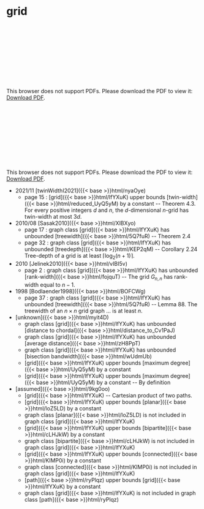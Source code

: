 # grid




<object data="../local_lfYXuK.pdf" type="application/pdf" width="100%" height="480px"><embed src="../local_lfYXuK.pdf"><p>This browser does not support PDFs. Please download the PDF to view it: <a href="../local_lfYXuK.pdf">Download PDF</a>.</p></embed></object>


<object data="../inclusions_lfYXuK.pdf" type="application/pdf" width="100%" height="480px"><embed src="../inclusions_lfYXuK.pdf"><p>This browser does not support PDFs. Please download the PDF to view it: <a href="../inclusions_lfYXuK.pdf">Download PDF</a>.</p></embed></object>

* 2021/11 [twinWidthI2021]({{< base >}}html/nyaOye)
    * page 15 : [grid]({{< base >}}html/lfYXuK) upper bounds [twin-width]({{< base >}}html/reduced_UyQ5yM) by a constant -- Theorem 4.3. For every positive integers $d$ and $n$, the $d$-dimensional $n$-grid has twin-width at most $3d$.
* 2010/08 [Sasak2010]({{< base >}}html/XlBXyo)
    * page 17 : graph class [grid]({{< base >}}html/lfYXuK) has unbounded [treewidth]({{< base >}}html/5Q7fuR) -- Theorem 2.4
    * page 32 : graph class [grid]({{< base >}}html/lfYXuK) has unbounded [treedepth]({{< base >}}html/KEP2qM) -- Corollary 2.24 Tree-depth of a grid is at least $\lceil \log_2(n+1)\rceil$.
* 2010 [Jelinek2010]({{< base >}}html/vIBI5v)
    * page 2 : graph class [grid]({{< base >}}html/lfYXuK) has unbounded [rank-width]({{< base >}}html/fojquT) -- The grid $G_{n,n}$ has rank-width equal to $n-1$.
* 1998 [Bodlaender1998]({{< base >}}html/BOFCWg)
    * page 37 : graph class [grid]({{< base >}}html/lfYXuK) has unbounded [treewidth]({{< base >}}html/5Q7fuR) -- Lemma 88. The treewidth of an $n \times n$ grid graph ... is at least $n$.
*  [unknown]({{< base >}}html/myit4D)
    * graph class [grid]({{< base >}}html/lfYXuK) has unbounded [distance to chordal]({{< base >}}html/distance_to_Cv1PaJ)
    * graph class [grid]({{< base >}}html/lfYXuK) has unbounded [average distance]({{< base >}}html/zH8PpT)
    * graph class [grid]({{< base >}}html/lfYXuK) has unbounded [bisection bandwidth]({{< base >}}html/wUdmUb)
    * [grid]({{< base >}}html/lfYXuK) upper bounds [maximum degree]({{< base >}}html/UyQ5yM) by a constant
    * [grid]({{< base >}}html/lfYXuK) upper bounds [maximum degree]({{< base >}}html/UyQ5yM) by a constant -- By definition
*  [assumed]({{< base >}}html/9kg0oo)
    * [grid]({{< base >}}html/lfYXuK) -- Cartesian product of two paths.
    * [grid]({{< base >}}html/lfYXuK) upper bounds [planar]({{< base >}}html/loZ5LD) by a constant
    * graph class [planar]({{< base >}}html/loZ5LD) is not included in graph class [grid]({{< base >}}html/lfYXuK)
    * [grid]({{< base >}}html/lfYXuK) upper bounds [bipartite]({{< base >}}html/cLHJkW) by a constant
    * graph class [bipartite]({{< base >}}html/cLHJkW) is not included in graph class [grid]({{< base >}}html/lfYXuK)
    * [grid]({{< base >}}html/lfYXuK) upper bounds [connected]({{< base >}}html/KlMP0i) by a constant
    * graph class [connected]({{< base >}}html/KlMP0i) is not included in graph class [grid]({{< base >}}html/lfYXuK)
    * [path]({{< base >}}html/ryPlqz) upper bounds [grid]({{< base >}}html/lfYXuK) by a constant
    * graph class [grid]({{< base >}}html/lfYXuK) is not included in graph class [path]({{< base >}}html/ryPlqz)